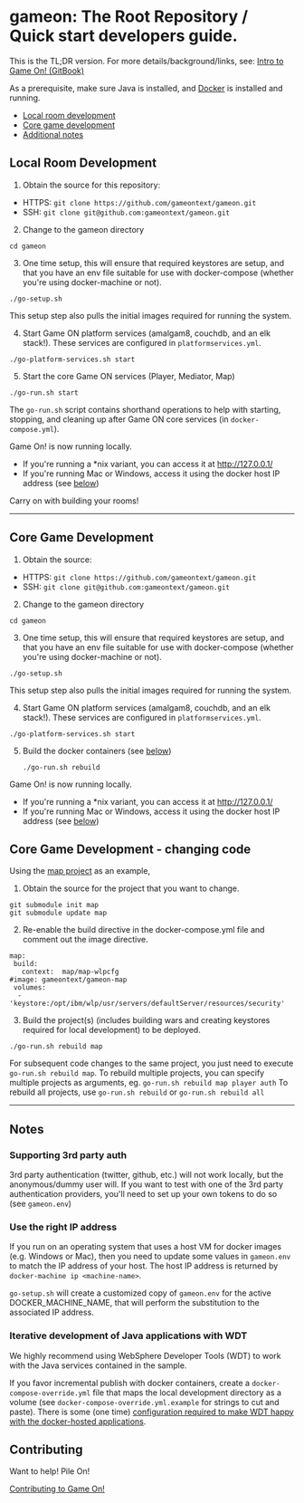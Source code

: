 # gameon: The Root Repository / Quick start developers guide.

This is the TL;DR version. For more details/background/links, see: [Intro to Game On! (GitBook)](https://gameontext.gitbooks.io/gameon-gitbook/content/)

As a prerequisite, make sure Java is installed, and [Docker](https://docs.docker.com/engine/installation/) is installed and running.

* [Local room development](#local-room-development)
* [Core game development](#core-game-development)
* [Additional notes](#notes)

## Local Room Development

1. Obtain the source for this repository:
  * HTTPS: `git clone https://github.com/gameontext/gameon.git`
  * SSH: `git clone git@github.com:gameontext/gameon.git`

2. Change to the gameon directory
  ```
  cd gameon
  ```

3. One time setup, this will ensure that required keystores are setup, and that you have an
  env file suitable for use with docker-compose (whether you're using docker-machine or not).
  ```
  ./go-setup.sh
  ```
  This setup step also pulls the initial images required for running the system.

4. Start Game ON platform services (amalgam8, couchdb, and an elk stack!).
  These services are configured in `platformservices.yml`.
  ```
  ./go-platform-services.sh start
  ```

5. Start the core Game ON services (Player, Mediator, Map)
  ```
  ./go-run.sh start
  ```
  The `go-run.sh` script contains shorthand operations to help with starting,
  stopping, and cleaning up after Game ON core services (in `docker-compose.yml`).

Game On! is now running locally.
* If you're running a \*nix variant, you can access it at http://127.0.0.1/
* If you're running Mac or Windows, access it using the docker host IP address (see [below](#notes))

Carry on with building your rooms!

-----

## Core Game Development

1. Obtain the source:
  * HTTPS: `git clone https://github.com/gameontext/gameon.git`
  * SSH: `git clone git@github.com:gameontext/gameon.git`

2. Change to the gameon directory
  ```
  cd gameon
  ```

3. One time setup, this will ensure that required keystores are setup, and that you have an
  env file suitable for use with docker-compose (whether you're using docker-machine or not).
  ```
  ./go-setup.sh
  ```
  This setup step also pulls the initial images required for running the system.

4. Start Game ON platform services (amalgam8, couchdb, and an elk stack!).
  These services are configured in `platformservices.yml`.
  ```
  ./go-platform-services.sh start
  ```

5. Build the docker containers (see [below](#notes))
   ```
   ./go-run.sh rebuild
   ```

Game On! is now running locally.
* If you're running a \*nix variant, you can access it at http://127.0.0.1/
* If you're running Mac or Windows, access it using the docker host IP address (see [below](#notes))

## Core Game Development - changing code

Using the [map project](https://github.com/gameontext/gameon-map) as an example,

1. Obtain the source for the project that you want to change.
  ```
  git submodule init map
  git submodule update map
  ```

2. Re-enable the build directive in the docker-compose.yml file and comment out the image directive.
  ```
  map:
   build:
     context:  map/map-wlpcfg
  #image: gameontext/gameon-map
   volumes:
    - 'keystore:/opt/ibm/wlp/usr/servers/defaultServer/resources/security'
  ```

3. Build the project(s) (includes building wars and creating keystores
   required for local development)
   to be deployed.
  ```
  ./go-run.sh rebuild map
  ```

For subsequent code changes to the same project, you just need to execute `go-run.sh rebuild map`.
To rebuild multiple projects, you can specify multiple projects as arguments, eg. `go-run.sh rebuild map player auth`
To rebuild all projects, use `go-run.sh rebuild` or `go-run.sh rebuild all`

----

## Notes

### Supporting 3rd party auth

3rd party authentication (twitter, github, etc.) will not work locally, but the anonymous/dummy user will. If you want to test with one of the 3rd party authentication providers, you'll need to set up your own tokens to do so (see `gameon.env`)

### Use the right IP address

If you run on an operating system that uses a host VM for docker images (e.g. Windows or Mac), then you need to update some values in `gameon.env` to match the IP address of your host. The host IP address is returned by `docker-machine ip <machine-name>`.

`go-setup.sh` will create a customized copy of `gameon.env` for the active DOCKER_MACHINE_NAME, that will perform the substitution to the associated IP address.

### Iterative development of Java applications with WDT
We highly recommend using WebSphere Developer Tools (WDT) to work with the Java services contained in the sample.

If you favor incremental publish with docker containers, create a `docker-compose-override.yml` file that maps the local development directory
as a volume (see `docker-compose-override.yml.example` for strings to cut and
paste). There is some (one time) [configuration required to make WDT happy with the docker-hosted applications](https://gameontext.gitbooks.io/gameon-gitbook/content/getting-started/eclipse_and_wdt.html).

## Contributing

Want to help! Pile On!

[Contributing to Game On!](https://github.com/gameontext/gameon/blob/master/CONTRIBUTING.md)
